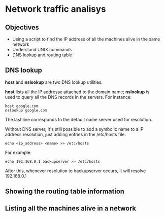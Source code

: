# Network traffic analisys

## Objectives

- Using a script to find the IP address of all the machines alive in the same network
- Understand UNIX commands
- DNS lookup and routing table

## DNS lookup

**host** and **nslookup** are two DNS lookup utilities. 

**host** lists all the IP addresse attached to the domain name;
**nslookup**  is used to query all the DNS records in the servers. For instance:

    host google.com
    nslookup google.com

The last line corresponds to the default name server used for resolution.

Without DNS server, it's still possible to add a symbolic name to a IP address resolution, just adding entries in the /etc/hosts file:

    echo <ip_address> <name> >> /etc/hosts

For example:

    echo 192.168.0.1 backupserver >> /etc/hosts

After this, whenever resolution to backupserver occurs, it will resolve 192.168.0.1

## Showing the routing table information



## Listing all the machines alive in a network